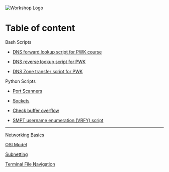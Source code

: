 ![Workshop Logo](https://cdn.discordapp.com/attachments/1096720092374499338/1196472002207289364/workshop_white.png)

# Table of content

<a>Bash Scripts</a>

- <a href="https://github.com/mMONTAGEe-Workshop/Projects-Vault/blob/CEH/Bash/DNSforward.sh">DNS forward lookup script for PWK course</a>

- <a href="https://github.com/mMONTAGEe-Workshop/Projects-Vault/blob/CEH/Bash/DNSreverse.sh">DNS reverse lookup script for PWK </a>

- <a href="https://github.com/mMONTAGEe-Workshop/Projects-Vault/blob/CEH/Bash/DNStransfer.sh">DNS Zone transfer script for PWK</a>

<a>Python Scripts</a>

- <a href="https://github.com/mMONTAGEe-Workshop/Projects-Vault/tree/CEH/Python/PortScanner">Port Scanners</a>

- <a href="https://github.com/mMONTAGEe-Workshop/Projects-Vault/tree/CEH/Python/Socket">Sockets</a>

- <a href="https://github.com/mMONTAGEe-Workshop/Projects-Vault/blob/CEH/Python/Slfuzzer.py">Check buffer overflow</a>

- <a href="https://github.com/mMONTAGEe-Workshop/Projects-Vault/blob/CEH/Python/vrfy.py">SMPT username enumeration (VRFY) script</a>

---

<a href="https://github.com/mMONTAGEe-Workshop/Projects-Vault/blob/CEH/Network_Basics.md">Networking Basics</a>

<a href="https://github.com/mMONTAGEe-Workshop/Projects-Vault/blob/CEH/OSI.md">OSI Model</a>

<a href="https://github.com/mMONTAGEe-Workshop/Projects-Vault/blob/CEH/Subnetting.md">Subnetting</a>

<a href="https://github.com/mMONTAGEe-Workshop/Projects-Vault/blob/CEH/linux_terminal_file_navigation.md">Terminal File Navigation</a>
